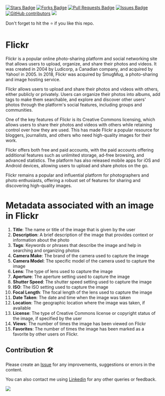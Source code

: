 <a href="https://github.com/drshahizan/special-topic-data-engineering/stargazers"><img src="https://img.shields.io/github/stars/drshahizan/special-topic-data-engineering" alt="Stars Badge"/></a>
<a href="https://github.com/drshahizan/special-topic-data-engineering/network/members"><img src="https://img.shields.io/github/forks/drshahizan/special-topic-data-engineering" alt="Forks Badge"/></a>
<a href="https://github.com/drshahizan/special-topic-data-engineering/pulls"><img src="https://img.shields.io/github/issues-pr/drshahizan/special-topic-data-engineering" alt="Pull Requests Badge"/></a>
<a href="https://github.com/drshahizan/special-topic-data-engineering/issues"><img src="https://img.shields.io/github/issues/drshahizan/special-topic-data-engineering" alt="Issues Badge"/></a>
<a href="https://github.com/drshahizan/special-topic-data-engineering/graphs/contributors"><img alt="GitHub contributors" src="https://img.shields.io/github/contributors/drshahizan/special-topic-data-engineering?color=2b9348"></a>
![](https://visitor-badge.glitch.me/badge?page_id=drshahizan/special-topic-data-engineering)

Don't forget to hit the :star: if you like this repo.

# Flickr
Flickr is a popular online photo-sharing platform and social networking site that allows users to upload, organize, and share their photos and videos. It was created in 2004 by Ludicorp, a Canadian company, and acquired by Yahoo! in 2005. In 2018, Flickr was acquired by SmugMug, a photo-sharing and image hosting service.

Flickr allows users to upload and share their photos and videos with others, either publicly or privately. Users can organize their photos into albums, add tags to make them searchable, and explore and discover other users' photos through the platform's social features, including groups and communities.

One of the key features of Flickr is its Creative Commons licensing, which allows users to share their photos and videos with others while retaining control over how they are used. This has made Flickr a popular resource for bloggers, journalists, and others who need high-quality images for their work.

Flickr offers both free and paid accounts, with the paid accounts offering additional features such as unlimited storage, ad-free browsing, and advanced statistics. The platform has also released mobile apps for iOS and Android devices, allowing users to upload and share photos on the go.

Flickr remains a popular and influential platform for photographers and photo enthusiasts, offering a robust set of features for sharing and discovering high-quality images.

# Metadata associated with an image in Flickr
1. **Title**: The name or title of the image that is given by the user
2. **Description**: A brief description of the image that provides context or information about the photo
3. **Tags**: Keywords or phrases that describe the image and help in searching and organizing photos
4. **Camera Make**: The brand of the camera used to capture the image
5. **Camera Model**: The specific model of the camera used to capture the image
6. **Lens**: The type of lens used to capture the image
7. **Aperture**: The aperture setting used to capture the image
8. **Shutter Speed**: The shutter speed setting used to capture the image
9. **ISO**: The ISO setting used to capture the image
10. **Focal Length**: The focal length of the lens used to capture the image
11. **Date Taken**: The date and time when the image was taken
12. **Location**: The geographic location where the image was taken, if available
13. **License**: The type of Creative Commons license or copyright status of the image, if specified by the user
14. **Views**: The number of times the image has been viewed on Flickr
15. **Favorites**: The number of times the image has been marked as a favorite by other users on Flickr.

## Contribution 🛠️
Please create an [Issue](https://github.com/drshahizan/special-topic-data-engineering/issues) for any improvements, suggestions or errors in the content.

You can also contact me using [Linkedin](https://www.linkedin.com/in/drshahizan/) for any other queries or feedback.

![](https://visitor-badge.glitch.me/badge?page_id=drshahizan)


